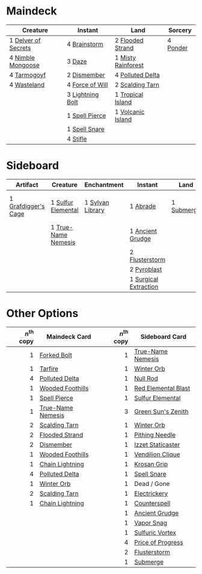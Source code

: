 
# Maindeck

|                                           Creature                                           |                                         Instant                                         |                                            Land                                             |                                     Sorcery                                     |
|----------------------------------------------------------------------------------------------|-----------------------------------------------------------------------------------------|---------------------------------------------------------------------------------------------|---------------------------------------------------------------------------------|
|1 [Delver of Secrets](http://gatherer.wizards.com/Pages/Card/Details.aspx?multiverseid=439326)|4 [Brainstorm](http://gatherer.wizards.com/Pages/Card/Details.aspx?multiverseid=None)    |2 [Flooded Strand](http://gatherer.wizards.com/Pages/Card/Details.aspx?multiverseid=None)    |4 [Ponder](http://gatherer.wizards.com/Pages/Card/Details.aspx?multiverseid=None)|
|4 [Nimble Mongoose](http://gatherer.wizards.com/Pages/Card/Details.aspx?multiverseid=413721)  |3 [Daze](http://gatherer.wizards.com/Pages/Card/Details.aspx?multiverseid=413586)        |1 [Misty Rainforest](http://gatherer.wizards.com/Pages/Card/Details.aspx?multiverseid=426065)|                                                                                 |
|4 [Tarmogoyf](http://gatherer.wizards.com/Pages/Card/Details.aspx?multiverseid=370404)        |2 [Dismember](http://gatherer.wizards.com/Pages/Card/Details.aspx?multiverseid=None)     |4 [Polluted Delta](http://gatherer.wizards.com/Pages/Card/Details.aspx?multiverseid=None)    |                                                                                 |
|4 [Wasteland](http://gatherer.wizards.com/Pages/Card/Details.aspx?multiverseid=None)          |4 [Force of Will](http://gatherer.wizards.com/Pages/Card/Details.aspx?multiverseid=None) |2 [Scalding Tarn](http://gatherer.wizards.com/Pages/Card/Details.aspx?multiverseid=426069)   |                                                                                 |
|                                                                                              |3 [Lightning Bolt](http://gatherer.wizards.com/Pages/Card/Details.aspx?multiverseid=None)|1 [Tropical Island](http://gatherer.wizards.com/Pages/Card/Details.aspx?multiverseid=383138) |                                                                                 |
|                                                                                              |1 [Spell Pierce](http://gatherer.wizards.com/Pages/Card/Details.aspx?multiverseid=425876)|1 [Volcanic Island](http://gatherer.wizards.com/Pages/Card/Details.aspx?multiverseid=383147) |                                                                                 |
|                                                                                              |1 [Spell Snare](http://gatherer.wizards.com/Pages/Card/Details.aspx?multiverseid=370447) |                                                                                             |                                                                                 |
|                                                                                              |4 [Stifle](http://gatherer.wizards.com/Pages/Card/Details.aspx?multiverseid=None)        |                                                                                             |                                                                                 |


# Sideboard

|                                           Artifact                                           |                                           Creature                                           |                                        Enchantment                                        |                                           Instant                                            |                                        Land                                         |                                            Sorcery                                            |    Unknown     |
|----------------------------------------------------------------------------------------------|----------------------------------------------------------------------------------------------|-------------------------------------------------------------------------------------------|----------------------------------------------------------------------------------------------|-------------------------------------------------------------------------------------|-----------------------------------------------------------------------------------------------|----------------|
|1 [Grafdigger's Cage](http://gatherer.wizards.com/Pages/Card/Details.aspx?multiverseid=426046)|1 [Sulfur Elemental](http://gatherer.wizards.com/Pages/Card/Details.aspx?multiverseid=122416) |1 [Sylvan Library](http://gatherer.wizards.com/Pages/Card/Details.aspx?multiverseid=383120)|1 [Abrade](http://gatherer.wizards.com/Pages/Card/Details.aspx?multiverseid=430772)           |1 [Submerge](http://gatherer.wizards.com/Pages/Card/Details.aspx?multiverseid=407688)|4 [Life from the Loam](http://gatherer.wizards.com/Pages/Card/Details.aspx?multiverseid=370398)|1 Rough / Tumble|
|                                                                                              |1 [True-Name Nemesis](http://gatherer.wizards.com/Pages/Card/Details.aspx?multiverseid=376562)|                                                                                           |1 [Ancient Grudge](http://gatherer.wizards.com/Pages/Card/Details.aspx?multiverseid=None)     |                                                                                     |                                                                                               |                |
|                                                                                              |                                                                                              |                                                                                           |2 [Flusterstorm](http://gatherer.wizards.com/Pages/Card/Details.aspx?multiverseid=None)       |                                                                                     |                                                                                               |                |
|                                                                                              |                                                                                              |                                                                                           |2 [Pyroblast](http://gatherer.wizards.com/Pages/Card/Details.aspx?multiverseid=159243)        |                                                                                     |                                                                                               |                |
|                                                                                              |                                                                                              |                                                                                           |1 [Surgical Extraction](http://gatherer.wizards.com/Pages/Card/Details.aspx?multiverseid=None)|                                                                                     |                                                                                               |                |


# Other Options

|*n*<sup>th</sup> copy|                                       Maindeck Card                                        |*n*<sup>th</sup> copy|                                        Sideboard Card                                        |
|--------------------:|--------------------------------------------------------------------------------------------|--------------------:|----------------------------------------------------------------------------------------------|
|                    1|[Forked Bolt](http://gatherer.wizards.com/Pages/Card/Details.aspx?multiverseid=401702)      |                    1|[True-Name Nemesis](http://gatherer.wizards.com/Pages/Card/Details.aspx?multiverseid=376562)  |
|                    1|[Tarfire](http://gatherer.wizards.com/Pages/Card/Details.aspx?multiverseid=157921)          |                    1|[Winter Orb](http://gatherer.wizards.com/Pages/Card/Details.aspx?multiverseid=159277)         |
|                    4|[Polluted Delta](http://gatherer.wizards.com/Pages/Card/Details.aspx?multiverseid=None)     |                    1|[Null Rod](http://gatherer.wizards.com/Pages/Card/Details.aspx?multiverseid=383034)           |
|                    1|[Wooded Foothills](http://gatherer.wizards.com/Pages/Card/Details.aspx?multiverseid=None)   |                    1|[Red Elemental Blast](http://gatherer.wizards.com/Pages/Card/Details.aspx?multiverseid=202447)|
|                    1|[Spell Pierce](http://gatherer.wizards.com/Pages/Card/Details.aspx?multiverseid=425876)     |                    1|[Sulfur Elemental](http://gatherer.wizards.com/Pages/Card/Details.aspx?multiverseid=122416)   |
|                    1|[True-Name Nemesis](http://gatherer.wizards.com/Pages/Card/Details.aspx?multiverseid=376562)|                    3|[Green Sun's Zenith](http://gatherer.wizards.com/Pages/Card/Details.aspx?multiverseid=413711) |
|                    2|[Scalding Tarn](http://gatherer.wizards.com/Pages/Card/Details.aspx?multiverseid=426069)    |                    1|[Winter Orb](http://gatherer.wizards.com/Pages/Card/Details.aspx?multiverseid=159277)         |
|                    2|[Flooded Strand](http://gatherer.wizards.com/Pages/Card/Details.aspx?multiverseid=None)     |                    1|[Pithing Needle](http://gatherer.wizards.com/Pages/Card/Details.aspx?multiverseid=425815)     |
|                    2|[Dismember](http://gatherer.wizards.com/Pages/Card/Details.aspx?multiverseid=None)          |                    1|[Izzet Staticaster](http://gatherer.wizards.com/Pages/Card/Details.aspx?multiverseid=253638)  |
|                    1|[Wooded Foothills](http://gatherer.wizards.com/Pages/Card/Details.aspx?multiverseid=None)   |                    1|[Vendilion Clique](http://gatherer.wizards.com/Pages/Card/Details.aspx?multiverseid=None)     |
|                    1|[Chain Lightning](http://gatherer.wizards.com/Pages/Card/Details.aspx?multiverseid=217977)  |                    1|[Krosan Grip](http://gatherer.wizards.com/Pages/Card/Details.aspx?multiverseid=None)          |
|                    4|[Polluted Delta](http://gatherer.wizards.com/Pages/Card/Details.aspx?multiverseid=None)     |                    1|[Spell Snare](http://gatherer.wizards.com/Pages/Card/Details.aspx?multiverseid=370447)        |
|                    1|[Winter Orb](http://gatherer.wizards.com/Pages/Card/Details.aspx?multiverseid=159277)       |                    1|Dead / Gone                                                                                   |
|                    2|[Scalding Tarn](http://gatherer.wizards.com/Pages/Card/Details.aspx?multiverseid=426069)    |                    1|[Electrickery](http://gatherer.wizards.com/Pages/Card/Details.aspx?multiverseid=253545)       |
|                    1|[Chain Lightning](http://gatherer.wizards.com/Pages/Card/Details.aspx?multiverseid=217977)  |                    1|[Counterspell](http://gatherer.wizards.com/Pages/Card/Details.aspx?multiverseid=None)         |
|                     |                                                                                            |                    1|[Ancient Grudge](http://gatherer.wizards.com/Pages/Card/Details.aspx?multiverseid=None)       |
|                     |                                                                                            |                    1|[Vapor Snag](http://gatherer.wizards.com/Pages/Card/Details.aspx?multiverseid=397738)         |
|                     |                                                                                            |                    1|[Sulfuric Vortex](http://gatherer.wizards.com/Pages/Card/Details.aspx?multiverseid=383117)    |
|                     |                                                                                            |                    4|[Price of Progress](http://gatherer.wizards.com/Pages/Card/Details.aspx?multiverseid=234714)  |
|                     |                                                                                            |                    2|[Flusterstorm](http://gatherer.wizards.com/Pages/Card/Details.aspx?multiverseid=None)         |
|                     |                                                                                            |                    1|[Submerge](http://gatherer.wizards.com/Pages/Card/Details.aspx?multiverseid=407688)           |

